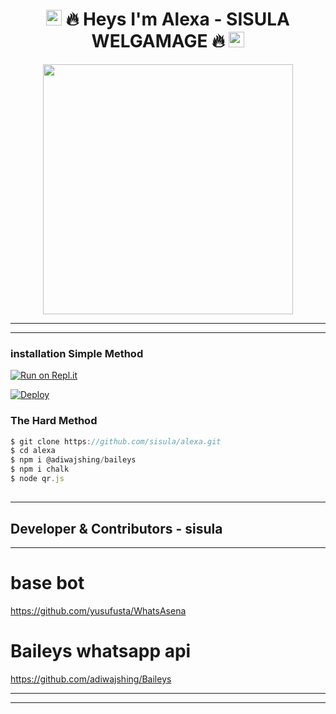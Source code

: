 <h1 align="center"><img src="https://github.com/souvikguria98/souvikguria98/blob/master/Hi.gif" width="25"> 🔥 Heys I'm Alexa - SISULA WELGAMAGE 🔥 <img src="https://github.com/souvikguria98/souvikguria98/blob/master/Hi.gif" width="25"></h2>




<p align="center"><img src="https://i.hizliresim.com/lhyw9kg.jfif" width="400"></a></p>


---
 ___
 ### installation Simple Method

[![Run on Repl.it](https://repl.it/badge/github/TOXIC-DEVIL/WhatsAsenaPublic)](https://replit.com/@SisulaRansika/ALEXA?v=1)


[![Deploy](https://www.herokucdn.com/deploy/button.svg)](https://heroku.com/deploy?template=https://github.com/sisula/alexa)

### The Hard Method
``` js
$ git clone https://github.com/sisula/alexa.git
$ cd alexa
$ npm i @adiwajshing/baileys
$ npm i chalk
$ node qr.js
```

##




--------------------

## Developer & Contributors - sisula


----------------------------
# base bot
https://github.com/yusufusta/WhatsAsena

# Baileys whatsapp api 
https://github.com/adiwajshing/Baileys


 








<!-- programming langs i work-->
<p align="center">


 



---
 ___
